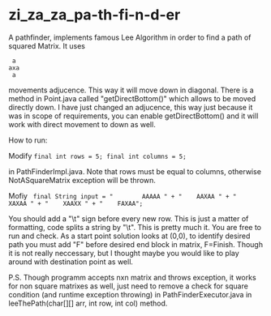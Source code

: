 zi_za_za_pa-th-fi-n-d-er
========================

A pathfinder, implements famous Lee Algorithm in order to find a path of squared Matrix. It uses 

     a 
    axa   
     a   

movements adjucence. This way it will move down in diagonal. There is a method in Point.java called "getDirectBottom()" which allows to be moved directly down. I have just changed an adjucence, this way just because it was in scope of requirements, you can enable getDirectBottom() and it will work with direct movement to down as well.
     

How to run:

Modify            ``` final int rows = 5;
		      final int columns = 5; 
		  ```

in PathFinderImpl.java. Note that rows must be equal to columns, otherwise NotASquareMatrix exception will be thrown.
		   
Mofiy                           ``` final String input = "        AAAAA " +
							 "	  AAXAA " +
							 "	  XAXAA " +
							 "	  XAAXX " +
							 "	  FAXAA";```  

You should add a "\t" sign before every new row. This is just a matter of formatting, code splits a string by "\t". This is pretty much it. You are free to run and check.
 As a start point solution looks  at (0,0), to identify desired path you must add "F" before desired end block in matrix, F=Finish. Though it is not really neccessary, but I thought maybe you would like to play around with destination point as well.
 
P.S. Though programm accepts nxn matrix and throws exception, it works for non square matrixes as well, just need to remove a check for square condition (and runtime exception throwing) in PathFinderExecutor.java in leeThePath(char[][] arr, int row, int col) method.
							
     
